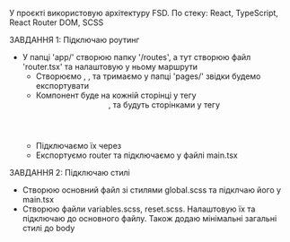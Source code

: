 У проєкті використовую архітектуру FSD.
По стеку: React, TypeScript, React Router DOM, SCSS

ЗАВДАННЯ 1: Підключаю роутинг

- У папці 'app/' створюю папку '/routes', а тут створюю файл 'router.tsx' та налаштовую у ньому маршрути
  - Створюємо <Layout>, <UserEdit>, <UserList> та тримаємо у папці 'pages/' звідки будемо експортувати
  - Компонент <Layout> буде на кожній сторінці у тегу <header>, <UserEdit> та <UserList> будуть сторінками у тегу <main>
  - Підключаємо їх через <Outlet />
  - Експортуємо router та підключаємо у файлі main.tsx

ЗАВДАННЯ 2: Підключаю стилі
 - Створюю основний файл зі стилями global.scss та підклчаю його у main.tsx
 - Створюю файли variables.scss, reset.scss. Налаштовую їх та підключаю до основного файлу. Також додаю мінімальні загальні стилі до body